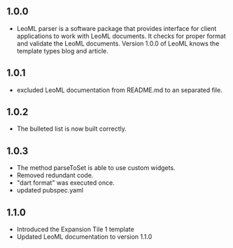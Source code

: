 ## 1.0.0

* LeoML parser is a software package that provides interface for client applications to work with
  LeoML documents. It checks for proper format and validate the LeoML documents. Version 1.0.0 of 
  LeoML knows the template types blog and article.

## 1.0.1

* excluded LeoML documentation from README.md to an separated file.

## 1.0.2

* The bulleted list is now built correctly.

## 1.0.3

* The method parseToSet is able to use custom widgets.
* Removed redundant code. 
* "dart format" was executed once.
* updated pubspec.yaml

## 1.1.0

* Introduced the Expansion Tile 1 template
* Updated LeoML documentation to version 1.1.0

